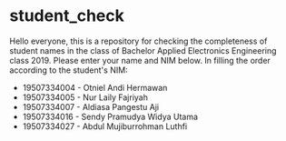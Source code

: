 # student_check
Hello everyone, this is a repository for checking the completeness of student names in the class of Bachelor Applied Electronics Engineering class 2019. Please enter your name and NIM below. In filling the order according to the student's NIM:
- 19507334004 - Otniel Andi Hermawan
- 19507334005 - Nur Laily Fajriyah
- 19507334007 - Aldiasa Pangestu Aji
- 19507334016 - Sendy Pramudya Widya Utama
- 19507334027 - Abdul Mujiburrohman Luthfi

